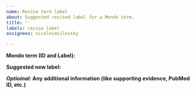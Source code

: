 ```yaml
---
name: Revise term label
about: Suggested revised label for a Mondo term.
title: ''
labels: revise label
assignees: nicolevasilevsky

---
```


**Mondo term (ID and Label):**


**Suggested new label:**


**_Optioinal_: Any additional information (like supporting evidence, PubMed ID, etc.)**
